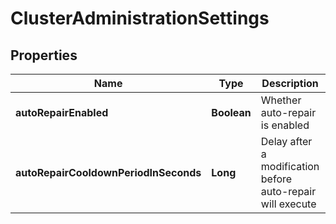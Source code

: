 
# ClusterAdministrationSettings

## Properties
Name | Type | Description | Notes
------------ | ------------- | ------------- | -------------
**autoRepairEnabled** | **Boolean** | Whether auto-repair is enabled | 
**autoRepairCooldownPeriodInSeconds** | **Long** | Delay after a modification before auto-repair will execute | 



